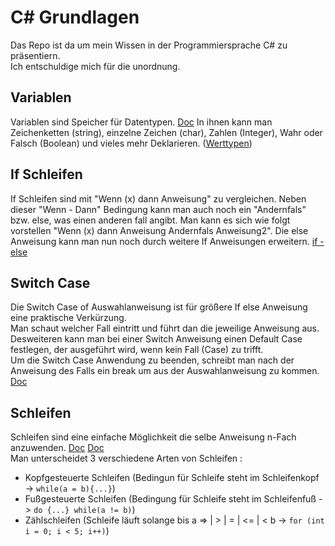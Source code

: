 # C# Grundlagen
Das Repo ist da um mein Wissen in der Programmiersprache C# zu präsentiern. <br>
Ich entschuldige mich für die unordnung.

## Variablen
Variablen sind Speicher für Datentypen. [Doc](https://docs.microsoft.com/de-de/dotnet/visual-basic/programming-guide/language-features/variables/)
In ihnen kann man Zeichenketten (string), einzelne Zeichen (char), Zahlen (Integer), Wahr oder Falsch (Boolean) und vieles mehr Deklarieren. ([Werttypen](https://docs.microsoft.com/de-de/dotnet/csharp/language-reference/keywords/value-types)) 

## If Schleifen
If Schleifen sind mit "Wenn (x) dann Anweisung" zu vergleichen. Neben dieser "Wenn - Dann" Bedingung kann man auch noch ein "Andernfals" bzw. else, was einen anderen fall angibt. Man kann es sich wie folgt vorstellen "Wenn (x) dann Anweisung Andernfals Anweisung2".
Die else Anweisung kann man nun noch durch weitere If Anweisungen erweitern. [if - else](https://docs.microsoft.com/de-de/dotnet/csharp/language-reference/keywords/if-else)

## Switch Case
Die Switch Case of Auswahlanweisung ist für größere If else Anweisung eine praktische Verkürzung. <br>
Man schaut welcher Fall eintritt und führt dan die jeweilige Anweisung aus. Desweiteren kann man bei einer Switch Anweisung einen Default Case festlegen, der ausgeführt wird, wenn
kein Fall (Case) zu trifft. <br>
Um die Switch Case Anwendung zu beenden, schreibt man nach der Anweisung des Falls ein break um aus der Auswahlanweisung zu kommen. [Doc](https://docs.microsoft.com/de-de/dotnet/csharp/language-reference/keywords/switch)

## Schleifen 
Schleifen sind eine einfache Möglichkeit die selbe Anweisung n-Fach anzuwenden. [Doc](https://docs.microsoft.com/de-de/dotnet/visual-basic/programming-guide/language-features/control-flow/loop-structures) [Doc](https://docs.microsoft.com/de-de/dotnet/csharp/language-reference/keywords/iteration-statements) <br>
Man unterscheidet 3 verschiedene Arten von Schleifen : 
* Kopfgesteuerte Schleifen (Bedingun für Schleife steht im Schleifenkopf -> ```while(a = b){...}```)
* Fußgesteuerte Schleifen (Bedingung für Schleife steht im Schleifenfuß -> ```do {...} while(a != b)```)
* Zählschleifen (Schleife läuft solange bis a => | > | = | <= | < b -> ```for (int i = 0; i < 5; i++)```)
